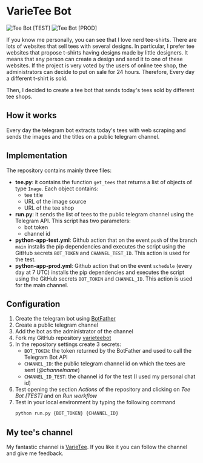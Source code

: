 # VarieTee Bot

![Tee Bot [TEST]](https://github.com/frascu/varieteebot/workflows/Tee%20Bot%20%5BTEST%5D/badge.svg)
![Tee Bot [PROD]](https://github.com/frascu/varieteebot/workflows/Tee%20Bot%20%5BPROD%5D/badge.svg)


If you know me personally, you can see that I love nerd tee-shirts.
There are lots of websites that sell tees with several designs.
In particular, I prefer tee websites that propose t-shirts having designs made by little designers.
It means that any person can create a design and send it to one of these websites. If the project is very voted by the users of online tee shop, the administrators can decide to put on sale for 24 hours. Therefore, Every day a different t-shirt is sold.

Then, I decided to create a tee bot that sends today's tees sold by different tee shops.

## How it works
Every day the telegram bot extracts today's tees with web scraping and sends the images and the titles on a public telegram channel.

## Implementation
The repository contains mainly three files:
* **tee.py**: it contains the function `get_tees` that returns a list of objects of type `Image`.
Each object contains: 
  * tee title
  * URL of the image source
  * URL of the tee shop
* **run.py**: it sends the list of tees to the public telegram channel using the Telegram API. This script has two parameters:
  * bot token
  * channel id 
* **python-app-test.yml**: Github action that on the event `push` of the branch `main` installs the pip dependencies and executes the script using the GitHub secrets `BOT_TOKEN` and `CHANNEL_TEST_ID`. This action is used for the test.
* **python-app-prod.yml**: Github action that on the event `schedule` (every day at 7 UTC) installs the pip dependencies and executes the script using the GitHub secrets `BOT_TOKEN` and `CHANNEL_ID`.  This action is used for the main channel.

## Configuration
1. Create the telegram bot using [BotFather](https://t.me/botfather)
2. Create a public telegram channel
3. Add the bot as the administrator of the channel
4. Fork my GitHub repository [varieteebot](https://github.com/frascu/varieteebot)
5. In the repository settings create 3 secrets:
    * `BOT_TOKEN`: the token returned by the BotFather and used to call the Telegram Bot API
    * `CHANNEL_ID`: the public telegram channel id on which the tees are sent (_@channelname_)
    * `CHANNEL_ID_TEST`: the channel id for the test (I used my personal chat id)
6. Test opening the section *Actions* of the repository and clicking on *Tee Bot [TEST]* and on *Run workflow*
7. Test in your local environment by typing the following command
    ```bash
    python run.py {BOT_TOKEN} {CHANNEL_ID}
    ```

## My tee's channel
My fantastic channel is [VarieTee](http://t.me/varietee).
If you like it you can follow the channel and give me feedback.

